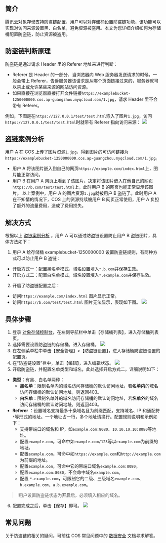 ## 简介

腾讯云对象存储支持防盗链配置，用户可以对存储桶设置防盗链功能，该功能可以实现对访问来源设置黑、白名单，避免资源被盗用。本文为您详细介绍如何为存储桶配置防盗链，防止资源被盗用。

## 防盗链判断原理

防盗链是通过请求 Header 里的 Referer 地址来进行判断：

- Referer 是 Header 的一部分，当浏览器向 Web 服务器发送请求的时候，一般会带上 Referer，告诉服务器该请求是从哪个页面链接过来的，服务器就可以禁止或允许某些来源的网站访问资源。
- 如果直接在浏览器直接打开文件链接`https://examplebucket-1250000000.cos.ap-guangzhou.myqcloud.com/1.jpg`，请求 Header 里不会带有 Referer。

例如，下图是在`https://127.0.0.1/test/test.html`嵌入了图片`1.jpg`，访问`https://127.0.0.1/test/test.html`时就带有 Referer 指向访问来源：
![](https://main.qcloudimg.com/raw/ed5d4f915132b236eb9423d81881ffd4.jpg)

<span id="fenxi"></span>
## 盗链案例分析

用户 A 在 COS 上传了图片资源`1.jpg`，得到图片的可访问链接为`https://examplebucket-1250000000.cos.ap-guangzhou.myqcloud.com/1.jpg`。
- 用户 A 将该图片嵌入到自己的网页`https://example.com/index.html`上，图片能正常访问。
- 用户 B 在用户 A 网页上看到了该图片，决定将该图片嵌入在他自己的网页`https://b.com/test/test.html`上，此时用户 B 的网页也能正常显示该图片。
以上案例中，用户 A 的图片资源`1.jpg`就被用户 B 盗链了。此时用户 A 在不知情的情况下，COS 上的资源持续被用户 B 网页正常使用，用户 A 负担了额外的流量费用，造成了费用损失。 


## 解决方式

根据以上 [盗链案例分析](#fenxi) ，用户 A 可以通过防盗链设置防止用户 B 盗链图片，具体方法如下：
1. 用户 A 给存储桶 examplebucket-1250000000 设置防盗链规则，有两种方式可以防止用户 B 盗链：
 - 开启方式一：配置黑名单模式，域名设置填入`*.b.com`并保存生效。
 - 开启方式二：配置白名单模式，域名设置填入`*.example.com`并保存生效。
2. 开启了防盗链配置之后：
 - 访问`https://example.com/index.html` 图片显示正常。
 - 访问`https://b.com/test/test.html`  图片无法显示，表现如下图。
![](https://main.qcloudimg.com/raw/3374bd47b5cf2eff04d15cd6d1590aae.jpg)

## 具体步骤

1. 登录 [对象存储控制台](https://console.cloud.tencent.com/cos5)，在左侧导航栏中单击【存储桶列表】，进入存储桶列表页。
2. 选择需要设置防盗链的存储桶，进入存储桶。
![](https://main.qcloudimg.com/raw/672bc1c13156a3e92992c9ad1f6f2612.png)
3. 在左侧菜单栏中单击【安全管理】>【防盗链设置】，进入存储桶防盗链设置的配置页。
4. 在“防盗链设置”栏中，单击【编辑】，进入编辑状态。
![](https://main.qcloudimg.com/raw/5421d97bf502ffa59c9869c6e1c6fc67.png)
5. 开启防盗链，并配置名单类型和域名，此处选择开启方式二，详细说明如下：
 - **类型**：有黑、白名单两种：
    - **黑名单**：限制名单内的域名访问存储桶的默认访问地址，若**名单内**的域名访问存储桶的默认访问地址，则返回403。
    - **白名单**：限制名单外的域名访问存储桶的默认访问地址，若**名单外**的域名访问存储桶的默认访问地址，则返回403。
 - **Referer** ：设置域名支持最多十条域名且为前缀匹配，支持域名、IP 和通配符`*`等形式的地址。一个地址占一行，多个地址请换行。配置规则说明和示例如下：
    - 支持带端口的域名和 IP，如`example.com:8080`、`10.10.10.10:8080`等地址。
    - 配置`example.com`，可命中如`example.com/123`等以`example.com`为前缀的地址。
    - 配置`example.com`，可命中如`https://example.com`和`http://example.com`为前缀的地址。
    - 配置`example.com`，可命中它的带端口域名`example.com:8080`。 
    - 配置`example.com:8080`，不会命中域名`example.com`。
    - 配置 `*.example.com`，可限制它的二级、三级域名`example.com`、`b.example.com`、`a.b.example.com`。
>!用户设置防盗链状态为**开启**后，必须填入相应的域名。
6. 配置完成之后，单击【保存】即可。
![](https://main.qcloudimg.com/raw/a884a60ba56d692098ca9cc92d69c62c.png)

## 常见问题
关于防盗链的相关的疑问，可前往 COS 常见问题中的 [数据安全](https://cloud.tencent.com/document/product/436/30738#.E9.98.B2.E7.9B.97.E9.93.BE.E9.97.AE.E9.A2.98) 文档寻求解答。
